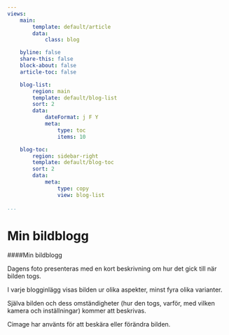 ```yaml
---
views:
    main:
        template: default/article
        data:
            class: blog

    byline: false
    share-this: false
    block-about: false
    article-toc: false

    blog-list:
        region: main
        template: default/blog-list
        sort: 2
        data:
            dateFormat: j F Y
            meta:
                type: toc
                items: 10

    blog-toc:
        region: sidebar-right
        template: default/blog-toc
        sort: 2
        data:
            meta:
                type: copy
                view: blog-list

...
```

Min bildblogg
===========================

####Min bildblogg

Dagens foto presenteras med en kort beskrivning om hur det gick till när bilden togs.

I varje blogginlägg visas bilden ur olika aspekter, minst fyra olika varianter.

Själva bilden och dess omständigheter (hur den togs, varför, med vilken kamera
och inställningar) kommer att beskrivas.

Cimage har använts för att beskära eller förändra bilden.
